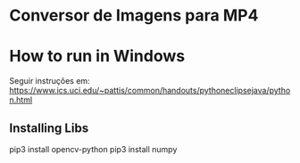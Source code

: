 # Conversor de Imagens para MP4

# How to run in Windows
Seguir instruções em:
https://www.ics.uci.edu/~pattis/common/handouts/pythoneclipsejava/python.html

## Installing Libs
pip3 install opencv-python
pip3 install numpy